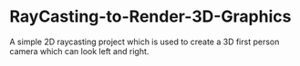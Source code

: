 # RayCasting-to-Render-3D-Graphics
A simple 2D raycasting project which is used to create a 3D first person camera which can look left and right.
